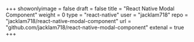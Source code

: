 +++
showonlyimage = false
draft = false
title = "React Native Modal Component"
weight = 0
type  = "react-native"
user  = "jacklam718"
repo  = "jacklam718/react-native-modal-component"
url   = "github.com/jacklam718/react-native-modal-component"
extenal = true
+++
